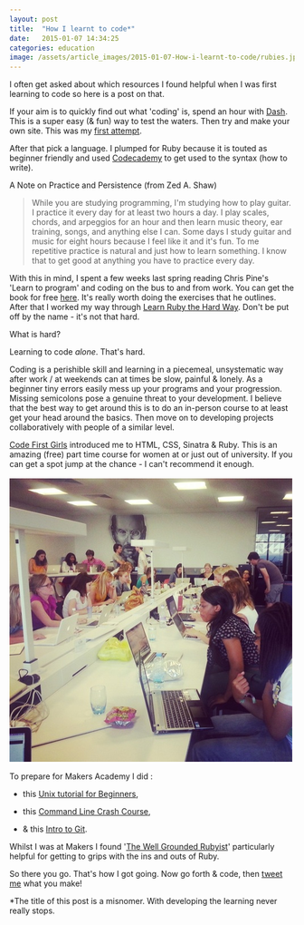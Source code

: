 ```yaml
---
layout: post
title:  "How I learnt to code*"
date:   2015-01-07 14:34:25
categories: education
image: /assets/article_images/2015-01-07-How-i-learnt-to-code/rubies.jpg
---
```

I often get asked about which resources I found helpful when I was first learning to code so here is a post on that.

If your aim is to quickly find out what 'coding' is, spend an hour with [Dash](https://dash.generalassemb.ly/). This is a super easy (& fun) way to test the waters.
Then try and make your own site. This was my [first attempt](http://www.geekchic.me/).

After that pick a language. I plumped for Ruby because it is touted as beginner friendly and used [Codecademy](http://www.codecademy.com/en/tracks/ruby) to get used to the syntax (how to write).

A Note on Practice and Persistence (from Zed A. Shaw)
>While you are studying programming, I'm studying how to play guitar. I practice it every day for at least two hours a day. I play scales, chords, and arpeggios for an hour and then learn music theory, ear training, songs, and anything else I can. Some days I study guitar and music for eight hours because I feel like it and it's fun. To me repetitive practice is natural and just how to learn something. I know that to get good at anything you have to practice every day.

With this in mind, I spent a few weeks last spring reading Chris Pine's 'Learn to program' and coding on the bus to and from work. You can get the book for free [here](https://pine.fm/LearnToProgram/chap_00.html). It's really worth doing the exercises that he outlines. After that I worked my way through [Learn Ruby the Hard Way](https://pine.fm/LearnToProgram/chap_00.html). Don't be put off by the name - it's not that hard.

What is hard?

Learning to code *alone*. That's hard.

Coding is a perishible skill and learning in a piecemeal, unsystematic way after work / at weekends can at times be slow, painful & lonely. As a beginner tiny errors easily mess up your programs and your progression. Missing semicolons pose a genuine threat to your development.
I believe that the best way to get around this is to do an in-person course to at least get your head around the basics. Then move on to developing projects collaboratively with people of a similar level.

[Code First Girls](http://www.codefirstgirls.org.uk/)  introduced me to HTML, CSS, Sinatra & Ruby. This is an amazing (free) part time course for women at or just out of university. If you can get a spot jump at the chance - I can't recommend it enough.
<br>
<br>
![](/assets/article_images/2015-01-07-How-i-learnt-to-code/cfg.jpg)

To prepare for Makers Academy I did :

+ this [Unix tutorial for Beginners](http://www.ee.surrey.ac.uk/Teaching/Unix/),

+ this [Command Line Crash Course](http://cli.learncodethehardway.org/),

+ & this [Intro to Git](http://gitimmersion.com/lab_01.html).

Whilst I was at Makers I found '[The Well Grounded Rubyist](http://www.amazon.co.uk/The-Well-Grounded-Rubyist-David-Black/dp/1933988657)' particularly helpful for getting to grips with the ins and outs of Ruby.

So there you go. That's how I got going. Now go forth & code, then [tweet me](https://twitter.com/chloe_does) what you make!

*The title of this post is a misnomer. With developing the learning never really stops.